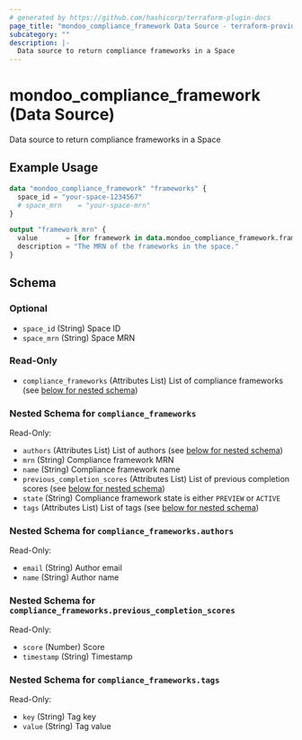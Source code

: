 ```yaml
---
# generated by https://github.com/hashicorp/terraform-plugin-docs
page_title: "mondoo_compliance_framework Data Source - terraform-provider-mondoo"
subcategory: ""
description: |-
  Data source to return compliance frameworks in a Space
---
```


# mondoo_compliance_framework (Data Source)

Data source to return compliance frameworks in a Space

## Example Usage

```terraform
data "mondoo_compliance_framework" "frameworks" {
  space_id = "your-space-1234567"
  # space_mrn    = "your-space-mrn" 
}

output "framework_mrn" {
  value       = [for framework in data.mondoo_compliance_framework.frameworks.compliance_frameworks : framework.mrn]
  description = "The MRN of the frameworks in the space."
}
```

<!-- schema generated by tfplugindocs -->
## Schema

### Optional

- `space_id` (String) Space ID
- `space_mrn` (String) Space MRN

### Read-Only

- `compliance_frameworks` (Attributes List) List of compliance frameworks (see [below for nested schema](#nestedatt--compliance_frameworks))

<a id="nestedatt--compliance_frameworks"></a>
### Nested Schema for `compliance_frameworks`

Read-Only:

- `authors` (Attributes List) List of authors (see [below for nested schema](#nestedatt--compliance_frameworks--authors))
- `mrn` (String) Compliance framework MRN
- `name` (String) Compliance framework name
- `previous_completion_scores` (Attributes List) List of previous completion scores (see [below for nested schema](#nestedatt--compliance_frameworks--previous_completion_scores))
- `state` (String) Compliance framework state is either `PREVIEW` or `ACTIVE`
- `tags` (Attributes List) List of tags (see [below for nested schema](#nestedatt--compliance_frameworks--tags))

<a id="nestedatt--compliance_frameworks--authors"></a>
### Nested Schema for `compliance_frameworks.authors`

Read-Only:

- `email` (String) Author email
- `name` (String) Author name


<a id="nestedatt--compliance_frameworks--previous_completion_scores"></a>
### Nested Schema for `compliance_frameworks.previous_completion_scores`

Read-Only:

- `score` (Number) Score
- `timestamp` (String) Timestamp


<a id="nestedatt--compliance_frameworks--tags"></a>
### Nested Schema for `compliance_frameworks.tags`

Read-Only:

- `key` (String) Tag key
- `value` (String) Tag value
